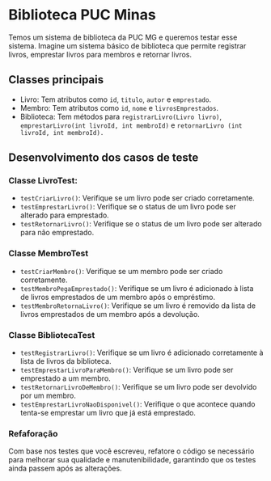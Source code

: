 # Biblioteca PUC Minas
Temos um sistema de biblioteca da PUC MG e queremos testar esse sistema.   Imagine um sistema básico de biblioteca que permite registrar livros, emprestar livros para membros e retornar livros.

## Classes principais
- Livro: Tem atributos como `id`, `titulo`, `autor` e `emprestado`.
- Membro: Tem atributos como `id`, `nome` e `livrosEmprestados`.
- Biblioteca: Tem métodos para `registrarLivro(Livro livro)`, `emprestarLivro(int livroId, int membroId)` e `retornarLivro
  (int livroId, int membroId).`

## Desenvolvimento dos casos de teste

### Classe LivroTest:

- `testCriarLivro()`: Verifique se um livro pode ser criado corretamente.
- `testEmprestarLivro()`: Verifique se o status de um livro pode ser alterado para emprestado.
- `testRetornarLivro()`: Verifique se o status de um livro pode ser alterado para não emprestado.

### Classe MembroTest
- `testCriarMembro()`: Verifique se um membro pode ser criado corretamente.
-  `testMembroPegaEmprestado()`: Verifique se um livro é adicionado à lista de livros emprestados de um membro após o 
   empréstimo.
- `testMembroRetornaLivro()`: Verifique se um livro é removido da lista de livros emprestados de um membro após a 
   devolução.

### Classe BibliotecaTest
- `testRegistrarLivro()`: Verifique se um livro é adicionado corretamente à lista de livros da biblioteca.
-  `testEmprestarLivroParaMembro()`: Verifique se um livro pode ser emprestado a um membro.
-  `testRetornarLivroDeMembro()`: Verifique se um livro pode ser devolvido por um membro.
-  `testEmprestarLivroNaoDisponivel()`: Verifique o que acontece quando tenta-se emprestar um livro que já está 
   emprestado.
### Refaforação
Com base nos testes que você escreveu, refatore o código se necessário para melhorar sua qualidade e manutenibilidade, garantindo que os testes ainda passem após as alterações.






